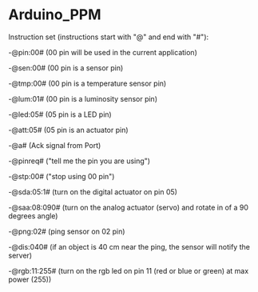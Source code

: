 # Arduino_PPM


Instruction set (instructions start with "@" and end with "#"):

-@pin:00#   (00 pin will be used in the current application)

-@sen:00#  (00 pin is a sensor pin)

-@tmp:00#  (00 pin is a temperature sensor pin)

-@lum:01# (00 pin is a luminosity sensor pin)

-@led:05# (05 pin is a LED pin)

-@att:05# (05 pin is an actuator pin)

-@a#  (Ack signal from Port)

-@pinreq# ("tell me the pin you are using")

-@stp:00#  ("stop using 00 pin")

-@sda:05:1# (turn on the digital actuator on pin 05)

-@saa:08:090# (turn on the analog actuator (servo) and rotate in of a 90 degrees angle)

-@png:02# (ping sensor on 02 pin)

-@dis:040# (if an object is 40 cm near the ping, the sensor will notify the server)

-@rgb:11:255# (turn on the rgb led on pin 11 (red or blue or green) at max power (255))


